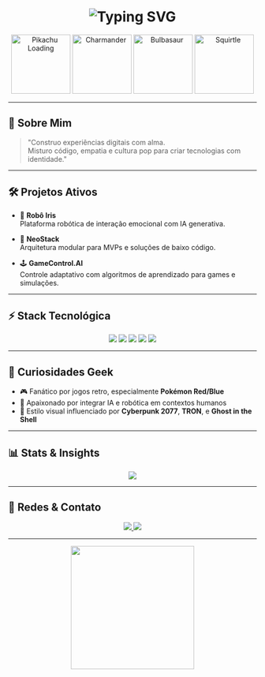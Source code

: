 <h1 align="center">
  <img src="https://readme-typing-svg.demolab.com?font=Orbitron&size=28&duration=3000&pause=1000&color=00FFFF&center=true&vCenter=true&width=800&lines=Paulo+Cezar+Pereira+Limeira;👾+Tech+Visionary+%7C+Geek+Humanista+%7C+AI+Maker;🤖+Criador+da+Robô+Social+Luna" alt="Typing SVG" />
</h1>

<p align="center">
  <img src="https://media.giphy.com/media/IThjAlJnD9WNO/giphy.gif" width="120" alt="Pikachu Loading" />
  <img src="https://media.giphy.com/media/10SvWCbt1ytWCc/giphy.gif" width="120" alt="Charmander" />
  <img src="https://media.giphy.com/media/LHZyixOnHwDDy/giphy.gif" width="120" alt="Bulbasaur" />
  <img src="https://media.giphy.com/media/xUOxf48tR0zPz5z4Gg/giphy.gif" width="120" alt="Squirtle" />
</p>

---

## 🌌 Sobre Mim

> "Construo experiências digitais com alma.  
> Misturo código, empatia e cultura pop para criar tecnologias com identidade."

---

## 🛠️ Projetos Ativos

- 🤖 **Robô Iris**  
  Plataforma robótica de interação emocional com IA generativa.

- 🧩 **NeoStack**  
  Arquitetura modular para MVPs e soluções de baixo código.

- 🕹️ **GameControl.AI**  
  Controle adaptativo com algoritmos de aprendizado para games e simulações.

---

## ⚡ Stack Tecnológica

<p align="center">
  <img src="https://img.shields.io/badge/Python-00ffff?style=for-the-badge&logo=python&logoColor=white" />
  <img src="https://img.shields.io/badge/Arduino-ff00ff?style=for-the-badge&logo=arduino&logoColor=white" />
  <img src="https://img.shields.io/badge/Raspberry_Pi-39ff14?style=for-the-badge&logo=raspberrypi&logoColor=white" />
  <img src="https://img.shields.io/badge/Blender-f97fff?style=for-the-badge&logo=blender&logoColor=white" />
  <img src="https://img.shields.io/badge/OpenCV-00ffff?style=for-the-badge&logo=opencv&logoColor=white" />
</p>

---

## 🧠 Curiosidades Geek

- 🎮 Fanático por jogos retro, especialmente **Pokémon Red/Blue**
- 🧬 Apaixonado por integrar IA e robótica em contextos humanos
- 🌌 Estilo visual influenciado por **Cyberpunk 2077**, **TRON**, e **Ghost in the Shell**

---

## 📊 Stats & Insights

<p align="center">
  <img src="https://github-readme-stats.vercel.app/api?username=PauloCezarPereiraLimeira&show_icons=true&theme=tokyonight&hide_border=true&icon_color=00ffff&title_color=ff00ff&text_color=ffffff" />
</p>

---

## 📡 Redes & Contato

<p align="center">
  <a href="https://www.linkedin.com/in/paulo-limeira-488861219/" target="_blank">
    <img src="https://img.shields.io/badge/LinkedIn-CONNECT-%2300ffff?style=for-the-badge&logo=linkedin&logoColor=white" />
  </a>
  <a href="https://github.com/PauloCezarPereiraLimeira" target="_blank">
    <img src="https://img.shields.io/badge/GitHub-PORTFÓLIO-%23ff00ff?style=for-the-badge&logo=github&logoColor=white" />
  </a>
</p>

---

<p align="center">
  <img src="https://media.giphy.com/media/wgPclIRoRIkYM/giphy.gif" width="250" />
</p>
